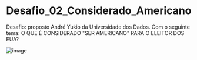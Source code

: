 # Desafio_02_Considerado_Americano
Desafio: proposto André Yukio da Universidade dos Dados. Com o seguinte tema: O QUE É CONSIDERADO "SER AMERICANO" PARA O ELEITOR DOS EUA?

![image](https://github.com/Gocjunior/Desafio_02_Considerado_Americano/assets/118209238/a42025aa-df8a-4b9a-a728-a371db7fc650)

